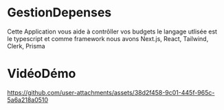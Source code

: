 # GestionDepenses
Cette Application vous aide à contrôller vos budgets le langage utlisée est le typescript et comme framework nous avons Next.js, React, Tailwind, Clerk, Prisma

# VidéoDémo
https://github.com/user-attachments/assets/38d2f458-9c01-445f-965c-5a6a218a0510
